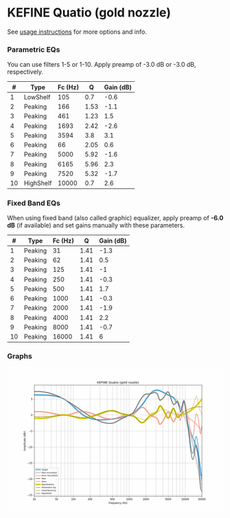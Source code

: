 # KEFINE Quatio (gold nozzle)
See [usage instructions](https://github.com/jaakkopasanen/AutoEq#usage) for more options and info.

### Parametric EQs
You can use filters 1-5 or 1-10. Apply preamp of -3.0 dB or -3.0 dB, respectively.

|   # | Type      |   Fc (Hz) |    Q |   Gain (dB) |
|-----|-----------|-----------|------|-------------|
|   1 | LowShelf  |       105 | 0.7  |        -0.6 |
|   2 | Peaking   |       166 | 1.53 |        -1.1 |
|   3 | Peaking   |       461 | 1.23 |         1.5 |
|   4 | Peaking   |      1693 | 2.42 |        -2.6 |
|   5 | Peaking   |      3594 | 3.8  |         3.1 |
|   6 | Peaking   |        66 | 2.05 |         0.6 |
|   7 | Peaking   |      5000 | 5.92 |        -1.6 |
|   8 | Peaking   |      6165 | 5.96 |         2.3 |
|   9 | Peaking   |      7520 | 5.32 |        -1.7 |
|  10 | HighShelf |     10000 | 0.7  |         2.6 |

### Fixed Band EQs
When using fixed band (also called graphic) equalizer, apply preamp of **-6.0 dB** (if available) and set gains manually with these parameters.

|   # | Type    |   Fc (Hz) |    Q |   Gain (dB) |
|-----|---------|-----------|------|-------------|
|   1 | Peaking |        31 | 1.41 |        -1.3 |
|   2 | Peaking |        62 | 1.41 |         0.5 |
|   3 | Peaking |       125 | 1.41 |        -1   |
|   4 | Peaking |       250 | 1.41 |        -0.3 |
|   5 | Peaking |       500 | 1.41 |         1.7 |
|   6 | Peaking |      1000 | 1.41 |        -0.3 |
|   7 | Peaking |      2000 | 1.41 |        -1.9 |
|   8 | Peaking |      4000 | 1.41 |         2.2 |
|   9 | Peaking |      8000 | 1.41 |        -0.7 |
|  10 | Peaking |     16000 | 1.41 |         6   |

### Graphs
![](./KEFINE%20Quatio%20(gold%20nozzle).png)
